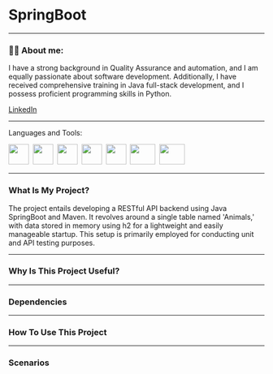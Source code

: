 # SpringBoot

---
### :man_technologist: About me:
I have a strong background in Quality Assurance and automation, and I am equally passionate about software development. Additionally, I have received comprehensive training in Java full-stack development, and I possess proficient programming skills in Python.

[LinkedIn](https://www.linkedin.com/in/noah-schlaupitz-786a04195/)

---
Languages and Tools:
<div>
  <img src="https://user-images.githubusercontent.com/25181517/117201156-9a724800-adec-11eb-9a9d-3cd0f67da4bc.png" width="40" height="40"/>&nbsp;
  <img src="https://user-images.githubusercontent.com/25181517/183891303-41f257f8-6b3d-487c-aa56-c497b880d0fb.png" width="40" height="40"/>&nbsp;
  <img src="https://user-images.githubusercontent.com/25181517/192108890-200809d1-439c-4e23-90d3-b090cf9a4eea.png" width="40" height="40"/>&nbsp;
  <img src="https://user-images.githubusercontent.com/25181517/192109061-e138ca71-337c-4019-8d42-4792fdaa7128.png" width="40" height="40"/>&nbsp;
  <img src="https://user-images.githubusercontent.com/25181517/117533873-484d4480-afef-11eb-9fad-67c8605e3592.png" width="40" height="40"/>&nbsp;
  <img src="https://user-images.githubusercontent.com/25181517/117207242-07d5a700-adf4-11eb-975e-be04e62b984b.png" width="50" height="40"/>&nbsp;
  <img src="https://user-images.githubusercontent.com/25181517/183894676-137319b5-1364-4b6a-ba4f-e9fc94ddc4aa.png" width="50" height="40"/>&nbsp;
</div>

---
### What Is My Project?
The project entails developing a RESTful API backend using Java SpringBoot and Maven. It revolves around a single table named 'Animals,' with data stored in memory using h2 for a lightweight and easily manageable startup. This setup is primarily employed for conducting unit and API testing purposes.


---
### Why Is This Project Useful?


---
### Dependencies


---
### How To Use This Project



---
### Scenarios

